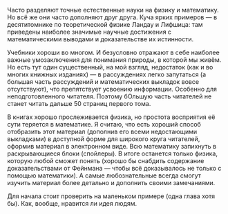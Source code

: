Часто разделяют точные естественные науки на физику и математику.
Но всё же они часто дополняют друг друга.
Куча ярких примеров — в десятитомнике по теоретической физике Ландау и Лифшица: там приведены наиболее значимые научные достижения с математическими выводами и доказательстве их истинности.

Учебники хороши во многом.
И безусловно отражают в себе наиболее важные умозаключения для понимания природы, в которой мы живём.
Но есть тут один существенный, на мой взгляд, недостаток (как и во многих книжных изданиях) — в рассуждениях легко запутаться (а большая часть рассуждений и математических выкладок вовсе отсутствуют), что препятствует усвоению информации.
Особенно для неподготовленного читателя.
Поэтому бОльшую часть читателей не станет читать дальше 50 страниц первого тома.

В книгах хорошо прослеживается физика, но простота восприятия её сути теряется в математике.
Я считаю, что есть хороший способ отобразить этот материал (дополнив его всеми недостающими выкладками) в доступной форме для широкого круга читателей, оформив материал в электронном виде.
Всю математику запихнуть в раскрывающиеся блоки (спойлеры).
В итоге останется только физика, которую любой сможет понять (хорошо бы снабдить содержание доказательствами от Фейнмана — чтобы всё доказывалось не только с помощью математики).
А самые любознательные всегда смогут изучить материал более детально и дополнить своими замечаниями.

Для начала стоит проверить на маленьком примере (одна глава хотя бы).
Как, вообще, нравится ли идея людям.
